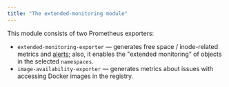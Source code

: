 ```yaml
---
title: "The extended-monitoring module"
---
```


This module consists of two Prometheus exporters:

- `extended-monitoring-exporter` — generates free space / inode-related metrics and [alerts](configuration.html#non-namespaced-kubernetes-objects); also, it enables the "extended monitoring" of objects in the selected `namespaces`.
- `image-availability-exporter` — generates metrics about issues with accessing Docker images in the registry.
